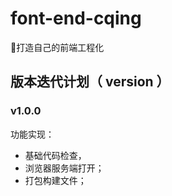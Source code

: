 # font-end-cqing

🚀打造自己的前端工程化

## 版本迭代计划（ version ）
### v1.0.0
功能实现：
- 基础代码检查，
- 浏览器服务端打开；
- 打包构建文件；



